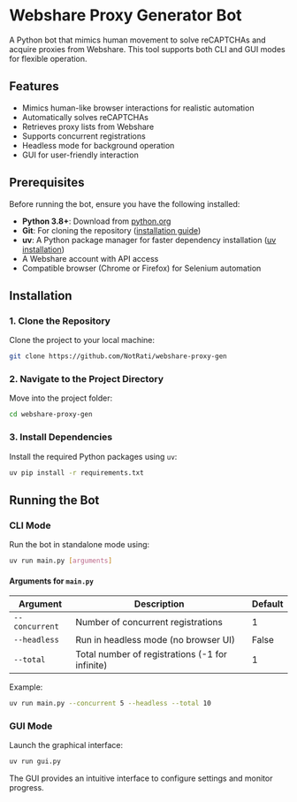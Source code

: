 # Webshare Proxy Generator Bot

A Python bot that mimics human movement to solve reCAPTCHAs and acquire proxies from Webshare. This tool supports both CLI and GUI modes for flexible operation.

## Features
- Mimics human-like browser interactions for realistic automation
- Automatically solves reCAPTCHAs
- Retrieves proxy lists from Webshare
- Supports concurrent registrations
- Headless mode for background operation
- GUI for user-friendly interaction

## Prerequisites
Before running the bot, ensure you have the following installed:
- **Python 3.8+**: Download from [python.org](https://www.python.org/downloads/)
- **Git**: For cloning the repository ([installation guide](https://git-scm.com/book/en/v2/Getting-Started-Installing-Git))
- **uv**: A Python package manager for faster dependency installation ([uv installation](https://github.com/astral-sh/uv))
- A Webshare account with API access
- Compatible browser (Chrome or Firefox) for Selenium automation

## Installation

### 1. Clone the Repository
Clone the project to your local machine:
```bash
git clone https://github.com/NotRati/webshare-proxy-gen
```

### 2. Navigate to the Project Directory
Move into the project folder:
```bash
cd webshare-proxy-gen
```

### 3. Install Dependencies
Install the required Python packages using `uv`:
```bash
uv pip install -r requirements.txt
```

## Running the Bot

### CLI Mode
Run the bot in standalone mode using:
```bash
uv run main.py [arguments]
```

#### Arguments for `main.py`
| Argument       | Description                                    | Default       |
|----------------|------------------------------------------------|---------------|
| `--concurrent` | Number of concurrent registrations            | 1             |
| `--headless`   | Run in headless mode (no browser UI)          | False         |
| `--total`      | Total number of registrations (-1 for infinite)| 1             |

Example:
```bash
uv run main.py --concurrent 5 --headless --total 10
```

### GUI Mode
Launch the graphical interface:
```bash
uv run gui.py
```

The GUI provides an intuitive interface to configure settings and monitor progress.

